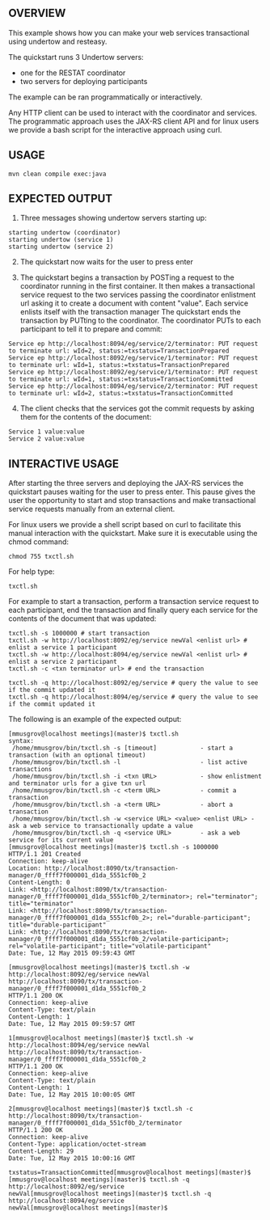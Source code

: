 OVERVIEW
--------
This example shows how you can make your web services transactional using undertow and resteasy.

The quickstart runs 3 Undertow servers:

- one for the RESTAT coordinator
- two servers for deploying participants

The example can be ran programmatically or interactively.

Any HTTP client can be used to interact with the coordinator and services. The programmatic approach uses the
JAX-RS client API and for linux users we provide a bash script for the interactive approach using curl.


USAGE
-----

    mvn clean compile exec:java

EXPECTED OUTPUT
---------------

1. Three messages showing undertow servers starting up:

```
starting undertow (coordinator)
starting undertow (service 1)
starting undertow (service 2)
```

2. The quickstart now waits for the user to press enter

3. The quickstart begins a transaction by POSTing a request to the coordinator running in the first container.
   It then makes a transactional service request to the two services passing the coordinator enlistment
   url asking it to create a document with content "value".
   Each service enlists itself with the transaction manager
   The quickstart ends the transaction by PUTting to the coordinator.
   The coordinator PUTs to each participant to tell it to prepare and commit:

```
Service ep http://localhost:8094/eg/service/2/terminator: PUT request to terminate url: wId=2, status:=txstatus=TransactionPrepared
Service ep http://localhost:8092/eg/service/1/terminator: PUT request to terminate url: wId=1, status:=txstatus=TransactionPrepared
Service ep http://localhost:8092/eg/service/1/terminator: PUT request to terminate url: wId=1, status:=txstatus=TransactionCommitted
Service ep http://localhost:8094/eg/service/2/terminator: PUT request to terminate url: wId=2, status:=txstatus=TransactionCommitted
```

4. The client checks that the services got the commit requests by asking them for the contents of the document:

```
Service 1 value:value
Service 2 value:value
```

INTERACTIVE USAGE
-----------------

After starting the three servers and deploying the JAX-RS services the quickstart pauses waiting for the user
to press enter. This pause gives the user the opportunity to start and stop transactions and make transactional
service requests manually from an external client.

For linux users we provide a shell script based on curl to facilitate this manual interaction with the quickstart.
Make sure it is executable using the chmod command:

    chmod 755 txctl.sh

For help type:

    txctl.sh

For example to start a transaction, perform a transaction service request to each participant,
end the transaction and finally query each service for the contents of the document that was updated:

    txctl.sh -s 1000000 # start transaction
    txctl.sh -w http://localhost:8092/eg/service newVal <enlist url> # enlist a service 1 participant
    txctl.sh -w http://localhost:8094/eg/service newVal <enlist url> # enlist a service 2 participant
    txctl.sh -c <txn terminator url> # end the transaction

    txctl.sh -q http://localhost:8092/eg/service # query the value to see if the commit updated it
    txctl.sh -q http://localhost:8094/eg/service # query the value to see if the commit updated it

The following is an example of the expected output:

```
[mmusgrov@localhost meetings](master)$ txctl.sh
syntax:
 /home/mmusgrov/bin/txctl.sh -s [timeout]            - start a transaction (with an optional timeout)
 /home/mmusgrov/bin/txctl.sh -l                      - list active transactions 
 /home/mmusgrov/bin/txctl.sh -i <txn URL>            - show enlistment and terminator urls for a give txn url
 /home/mmusgrov/bin/txctl.sh -c <term URL>           - commit a transaction
 /home/mmusgrov/bin/txctl.sh -a <term URL>           - abort a transaction
 /home/mmusgrov/bin/txctl.sh -w <service URL> <value> <enlist URL> - ask a web service to transactionally update a value
 /home/mmusgrov/bin/txctl.sh -q <service URL>        - ask a web service for its current value
[mmusgrov@localhost meetings](master)$ txctl.sh -s 1000000
HTTP/1.1 201 Created
Connection: keep-alive
Location: http://localhost:8090/tx/transaction-manager/0_ffff7f000001_d1da_5551cf0b_2
Content-Length: 0
Link: <http://localhost:8090/tx/transaction-manager/0_ffff7f000001_d1da_5551cf0b_2/terminator>; rel="terminator"; title="terminator"
Link: <http://localhost:8090/tx/transaction-manager/0_ffff7f000001_d1da_5551cf0b_2>; rel="durable-participant"; title="durable-participant"
Link: <http://localhost:8090/tx/transaction-manager/0_ffff7f000001_d1da_5551cf0b_2/volatile-participant>; rel="volatile-participant"; title="volatile-participant"
Date: Tue, 12 May 2015 09:59:43 GMT

[mmusgrov@localhost meetings](master)$ txctl.sh -w http://localhost:8092/eg/service newVal http://localhost:8090/tx/transaction-manager/0_ffff7f000001_d1da_5551cf0b_2
HTTP/1.1 200 OK
Connection: keep-alive
Content-Type: text/plain
Content-Length: 1
Date: Tue, 12 May 2015 09:59:57 GMT

1[mmusgrov@localhost meetings](master)$ txctl.sh -w http://localhost:8094/eg/service newVal http://localhost:8090/tx/transaction-manager/0_ffff7f000001_d1da_5551cf0b_2
HTTP/1.1 200 OK
Connection: keep-alive
Content-Type: text/plain
Content-Length: 1
Date: Tue, 12 May 2015 10:00:05 GMT

2[mmusgrov@localhost meetings](master)$ txctl.sh -c http://localhost:8090/tx/transaction-manager/0_ffff7f000001_d1da_551cf0b_2/terminator
HTTP/1.1 200 OK
Connection: keep-alive
Content-Type: application/octet-stream
Content-Length: 29
Date: Tue, 12 May 2015 10:00:16 GMT

txstatus=TransactionCommitted[mmusgrov@localhost meetings](master)$ 
[mmusgrov@localhost meetings](master)$ txctl.sh -q http://localhost:8092/eg/service
newVal[mmusgrov@localhost meetings](master)$ txctl.sh -q http://localhost:8094/eg/service
newVal[mmusgrov@localhost meetings](master)$ 
```
